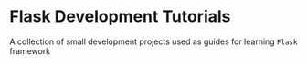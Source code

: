 # Flask Development Tutorials
A collection of small development projects used as guides for learning `Flask` framework
